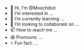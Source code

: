 - 👋 Hi, I’m @Moochibot
- 👀 I’m interested in ...
- 🌱 I’m currently learning ...
- 💞️ I’m looking to collaborate on ...
- 📫 How to reach me ...
- 😄 Pronouns: ...
- ⚡ Fun fact: ...

<!---
Moochibot/Moochibot is a ✨ special ✨ repository because its `README.md` (this file) appears on your GitHub profile.
You can click the Preview link to take a look at your changes.
--->
